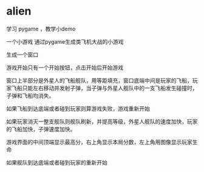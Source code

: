# alien
学习 pygame ，教学小demo

一个小游戏
通过pygame生成类飞机大战的小游戏

生成一个窗口

游戏开始只有一个开始按钮，点击开始后开始游戏

窗口上半部分是外星人的飞船舰队，用等距填充，窗口底端中间是玩家的飞船，玩家飞船只能左右移动并发射子弹，当子弹与外星人舰队中的一支飞船发生碰撞时，子弹和飞船均消失。

如果飞船到达底端或者碰到玩家则算游戏失败，游戏重新开始

如果玩家消灭一整支舰队则舰队刷新，并提高等级，外星人舰队的速度加快，玩家的飞船加快，子弹速度加快。

游戏界面的中间顶端显示最高分，右上角显示本局分数，左上角用图像显示玩家生命

如果舰队到达底端或者碰到玩家的重新开始

